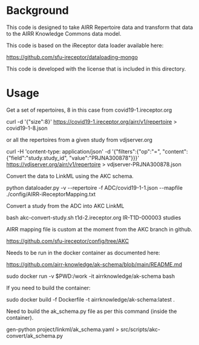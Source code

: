 # Background

This code is designed to take AIRR Repertoire data and transform
that data to the AIRR Knowledge Commons data model. 

This code is based on the iReceptor data loader available here:

https://github.com/sfu-ireceptor/dataloading-mongo
 
This code is developed with the license that is included in this
 directory.

# Usage

Get a set of repertoires, 8 in this case from covid19-1.ireceptor.org

curl -d '{"size":8}' https://covid19-1.ireceptor.org/airr/v1/repertoire > covid19-1-8.json

or all the repertoires from a given study from vdjserver.org

curl -H 'content-type: application/json' -d '{"filters":{"op":"=", "content": {"field":"study.study_id", "value":"PRJNA300878"}}}' https://vdjserver.org/airr/v1/repertoire > vdjserver-PRJNA300878.json

Convert the data to LinkML using the AKC schema.

python dataloader.py -v --repertoire -f ADC/covid19-1-1.json --mapfile ./config/AIRR-iReceptorMapping.txt

Convert a study from the ADC into AKC LinkML

bash akc-convert-study.sh t1d-2.ireceptor.org IR-T1D-000003 studies

AIRR mapping file is custom at the moment from the AKC branch in github.

https://github.com/sfu-ireceptor/config/tree/AKC

Needs to be run in the docker container as documented here:

https://github.com/airr-knowledge/ak-schema/blob/main/README.md

sudo docker run -v $PWD:/work -it airrknowledge/ak-schema bash

If you need to build the container:

sudo docker build -f Dockerfile -t airrknowledge/ak-schema:latest .

Need to build the ak_schema.py file as per this command (inside the container).

gen-python project/linkml/ak_schema.yaml > src/scripts/akc-convert/ak_schema.py

